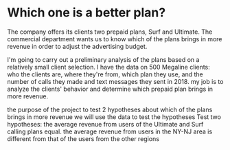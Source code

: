 # Which one is a better plan?
The company offers its clients two prepaid plans, Surf and Ultimate. 
The commercial department wants us to know which of the plans brings in more revenue in order to adjust the advertising budget.

I'm going to carry out a preliminary analysis of the plans based on a relatively small client selection. 
I have the data on 500 Megaline clients: who the clients are, where they're from, which plan they use, and the number of calls they made and text messages they sent in 2018. 
my job is to analyze the clients' behavior and determine which prepaid plan brings in more revenue.

the purpose of the project to test 2 hypotheses about which of the plans brings in more revenue we will use the data to test the hypotheses
Test two hypotheses:
the average revenue from users of the Ultimate and Surf calling plans equal.
the average revenue from users in the NY-NJ area is different from that of the users from the other regions
